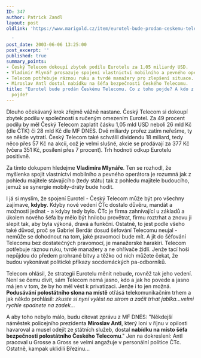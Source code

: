 ```yaml
---
ID: 347
author: Patrick Zandl
layout: post
oldlink: 'https://www.marigold.cz/item/eurotel-bude-prodan-ceskemu-telecomu-co-z-toho-pojde-a-kdo-z-toho-pojde

  '
post_date: 2003-06-06 13:25:00
post_excerpt: ''
published: true
summary_points:
- Český Telecom dokoupí zbytek podílu Eurotelu za 1,05 miliardy USD.
- Vladimír Mlynář prosazuje spojení vlastnictví mobilního a pevného operátora.
- Telecom potřebuje ráznou ruku a tvrdé manažery pro zlepšení situace.
- Miroslav Antl dostal nabídku na šéfa bezpečnosti Českého Telecomu.
title: "Eurotel bude prodán Českému Telecomu. Co z toho pojde? A kdo z toho"
  pojde?
---
```


<p>
Dlouho očekávaný krok zřejmě vážně nastane. Český Telecom si dokoupí zbytek podílu v společnosti s ručeným omezením Eurotel. Za 49 procent podílu by měl Český Telecom zaplatit čásku 1,05 mld USD neboli 26 mld Kč (dle ČTK) či 28 mld Kč dle MF DNES. Dvě miliardy prořez zatím neřešme, ty se někde vytratí. Český Telecom také schválil dividendu 18 miliard, tedy něco přes 57 Kč na akcii, což je velmi slušné, akcie se prodávají za 377 Kč (včera 351 Kč, posílení přes 7 procent). Trh hodnotí odkup Eurotelu positivně. </p>

<p>
Za tímto dokupem hledejme <STRONG>Vladimíra Mlynáře</STRONG>. Ten se rozhodl, že myšlenka spojit vlastnictví mobilního a pevného operátora je rozumná jak z pohledu majitele stávajícího (tedy státu) tak z pohledu majitele budoucího, jemuž se synergie mobily-dráty bude hodit. </p>

<p>
I já si myslím, že spojení Eurotel - Český Telecom může být pro všechny zajímave, <STRONG>kdyby</STRONG>. Kdyby nové vedení ČTc dostalo důvěru, mandát a možnosti jednat - a kdyby tedy bylo. ČTc je firma zahnívající u základů a úkolem nového šéfa by mělo být hnilobu provětrat, firmu roztrhat a znovu ji slepit tak, aby byla výkoná, dravá a funkční. Ostatně, to jest podle všeho také důvod, proč se Gabriel Berdár dosud šéfování Telecomu neujal - nemůže se dohodnout na tom, jaké pravomoci bude mít. A jít do šéfování Telecomu bez dostatečných pravomocí, je manažerské harakiri. Telecom potřebuje ráznou ruku, tvrdé manažery a ne ohřívače židlí. Jenže tací hoši nepůjdou do předem prohrané bitvy a těžko od nich můžete čekat, že budou vykonávat politické příkazy socdemáckých pa-odborníků. </p>

<p>
Telecom ohlásil, že strategii Eurotelu měnit nebude, rovněž tak jeho vedení. Není se čemu divit, sám Telecom nemá jasno, kdo a jak ho povede a jasno má jen v tom, že by ho měl vést k privatizaci. Jenže i to jen možná. <STRONG>Podusávání polostátního slona na místě</STRONG> otřásá telekomunikačním trhem a jak někdo prohlásil: <EM>zkuste si nyní vylést na strom a začít trhat jablka...velmi rychle spadnete na zadek...</EM></p>

<p>
A aby toho nebylo málo, budu citovat zprávu z MF DNES: "Někdejší náměstek policejního prezidenta <STRONG>Miroslav Antl</STRONG>, který loni v říjnu v opilosti havaroval a musel odejít ze státních služeb, dostal <STRONG>nabídku na místo šéfa bezpečnosti polostátního Českého Telecomu</STRONG>." Jen na dokreslení: Antl pracoval u Grosse a Gross se velmi angažuje v personální politice ČTc.&#160; Ostatně, kampak uklidili Březinu...</p>